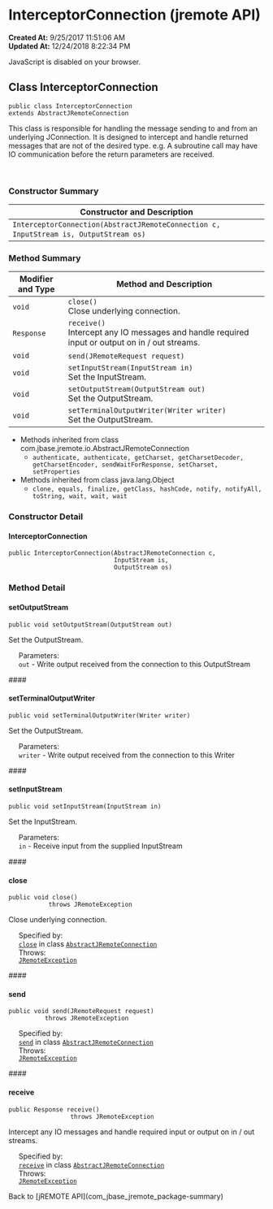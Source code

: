 # InterceptorConnection (jremote API)

**Created At:** 9/25/2017 11:51:06 AM  
**Updated At:** 12/24/2018 8:22:34 PM  

<script type="text/javascript"><!--
    try {
        if (location.href.indexOf('is-external=true') == -1) {
            parent.document.title="InterceptorConnection (jremote   API)";
        }
    }
    catch(err) {
    }
//-->
var methods = {"i0":10,"i1":10,"i2":10,"i3":10,"i4":10,"i5":10};
var tabs = {65535:["t0","All Methods"],2:["t2","Instance Methods"],8:["t4","Concrete Methods"]};
var altColor = "altColor";
var rowColor = "rowColor";
var tableTab = "tableTab";
var activeTableTab = "activeTableTab";</script><noscript><div>JavaScript is disabled on your browser.</div></noscript><!-- ========= START OF TOP NAVBAR ======= -->
<!--   -->

## Class InterceptorConnection

```
public class InterceptorConnection
extends AbstractJRemoteConnection
```

This class is responsible for handling the message sending to and from an underlying JConnection. It is designed to intercept and handle returned messages that are not of the desired type. e.g. A subroutine call may have IO communication before the return parameters are received.
<dl><dt><br></dt></dl>

<!--   -->

### Constructor Summary


| Constructor and Description<br> |
| --- |
| `InterceptorConnection(AbstractJRemoteConnection c, InputStream is, OutputStream os)` <br> |




<!--   -->

### Method Summary


| Modifier and Type<br> | Method and Description<br> |
| --- | --- |
| `void`<br> | `close()`<br>Close underlying connection.<br> |
| `Response`<br> | `receive()`<br>Intercept any IO messages and handle required input or output on in / out streams.<br> |
| `void`<br> | `send(JRemoteRequest request)` <br> |
| `void`<br> | `setInputStream(InputStream in)`<br>Set the InputStream.<br> |
| `void`<br> | `setOutputStream(OutputStream out)`<br>Set the OutputStream.<br> |
| `void`<br> | `setTerminalOutputWriter(Writer writer)`<br>Set the OutputStream.<br> |


- <!--   -->Methods inherited from class com.jbase.jremote.io.AbstractJRemoteConnection
    - `authenticate, authenticate, getCharset, getCharsetDecoder, getCharsetEncoder, sendWaitForResponse, setCharset, setProperties`
- <!--   -->Methods inherited from class java.lang.Object
    - `clone, equals, finalize, getClass, hashCode, notify, notifyAll, toString, wait, wait, wait`

<!--   -->

### Constructor Detail
<!--   -->
#### InterceptorConnection

```
public InterceptorConnection(AbstractJRemoteConnection c,
                             InputStream is,
                             OutputStream os)
```
<!-- ============ METHOD DETAIL ========== -->
<!--   -->

### 


### Method Detail
<!--   -->
#### setOutputStream

```
public void setOutputStream(OutputStream out)
```

Set the OutputStream.
<dl><dt style="margin-left: 20px;"><span class="paramLabel">Parameters:</span></dt><dd style="margin-left: 20px;"><code>out</code> - Write output received from the connection to this OutputStream</dd></dl><!--   -->
#### 


#### setTerminalOutputWriter

```
public void setTerminalOutputWriter(Writer writer)
```

Set the OutputStream.
<dl><dt style="margin-left: 20px;"><span class="paramLabel">Parameters:</span></dt><dd style="margin-left: 20px;"><code>writer</code> - Write output received from the connection to this Writer</dd></dl><!--   -->
#### 


#### setInputStream

```
public void setInputStream(InputStream in)
```

Set the InputStream.
<dl><dt style="margin-left: 20px;"><span class="paramLabel">Parameters:</span></dt><dd style="margin-left: 20px;"><code>in</code> - Receive input from the supplied InputStream</dd></dl><!--   -->
#### 


#### close

```
public void close()
           throws JRemoteException
```

Close underlying connection.
<dl><dt style="margin-left: 20px;"><span class="overrideSpecifyLabel">Specified by:</span></dt><dd style="margin-left: 20px;"><code><a href="/39250-io/com_jbase_jremote_io_abstractjremoteconnection#close--">close</a></code> in class <code><a href="/39250-io/com_jbase_jremote_io_abstractjremoteconnection" title="class in com.jbase.jremote.io">AbstractJRemoteConnection</a></code></dd><dt style="margin-left: 20px;"><span class="throwsLabel">Throws:</span></dt><dd style="margin-left: 20px;"><code><a href="/39248-jremote/com_jbase_jremote_jremoteexception" title="class in com.jbase.jremote">JRemoteException</a></code></dd></dl><!--   -->
#### 


#### send

```
public void send(JRemoteRequest request)
          throws JRemoteException
```
<dl><dt style="margin-left: 20px;"><span class="overrideSpecifyLabel">Specified by:</span></dt><dd style="margin-left: 20px;"><code><a href="/39250-io/com_jbase_jremote_io_abstractjremoteconnection#send-com.jbase.jremote.protocol.JRemoteRequest-">send</a></code> in class <code><a href="/39250-io/com_jbase_jremote_io_abstractjremoteconnection" title="class in com.jbase.jremote.io">AbstractJRemoteConnection</a></code></dd><dt style="margin-left: 20px;"><span class="throwsLabel">Throws:</span></dt><dd style="margin-left: 20px;"><code><a href="/39248-jremote/com_jbase_jremote_jremoteexception" title="class in com.jbase.jremote">JRemoteException</a></code></dd></dl><!--   -->
#### 


#### receive

```
public Response receive()
                 throws JRemoteException
```

Intercept any IO messages and handle required input or output on in / out streams.
<dl><dt style="margin-left: 20px;"><span class="overrideSpecifyLabel">Specified by:</span></dt><dd style="margin-left: 20px;"><code><a href="/39250-io/com_jbase_jremote_io_abstractjremoteconnection#receive--">receive</a></code> in class <code><a href="/39250-io/com_jbase_jremote_io_abstractjremoteconnection" title="class in com.jbase.jremote.io">AbstractJRemoteConnection</a></code></dd><dt style="margin-left: 20px;"><span class="throwsLabel">Throws:</span></dt><dd style="margin-left: 20px;"><code><a href="/39248-jremote/com_jbase_jremote_jremoteexception" title="class in com.jbase.jremote">JRemoteException</a></code></dd></dl>
<!-- ========= END OF CLASS DATA ========= --><!-- ======= START OF BOTTOM NAVBAR ====== -->
<!--   -->
Back to [jREMOTE API](com_jbase_jremote_package-summary)
